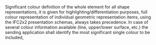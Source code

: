 ﻿Significant colour definition of the whole element for all shape representations, it is given for highlighting/differentiation purposes, full colour representation of individual geometric representation items, using the IFC2x2 presentation schemas, always takes precedence. In case of several colour information available (line, upper/lower surface, etc.) the sending application shall identify the most significant single colour to be included,